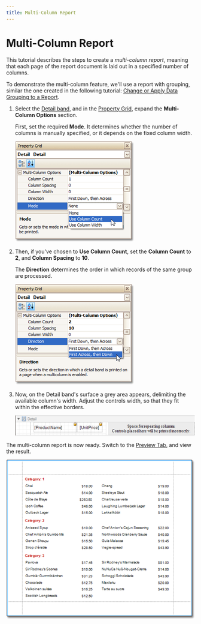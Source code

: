 ```yaml
---
title: Multi-Column Report
---
```

# Multi-Column Report
This tutorial describes the steps to create a _multi-column report_, meaning that each page of the report document is laid out in a specified number of columns.

To demonstrate the multi-column feature, we'll use a report with grouping, similar the one created in the following tutorial: [Change or Apply Data Grouping to a Report](../../../../../../interface-elements-for-desktop/articles/report-designer/report-designer-for-winforms/report-editing-basics/change-or-apply-data-grouping-to-a-report.md).
1. Select the [Detail band](../../../../../../interface-elements-for-desktop/articles/report-designer/report-designer-for-winforms/report-designer-reference/report-bands/detail-band.md), and in the [Property Grid](../../../../../../interface-elements-for-desktop/articles/report-designer/report-designer-for-winforms/report-designer-reference/report-designer-ui/property-grid.md), expand the **Multi-Column Options** section.
	
	First, set the required **Mode**. It determines whether the number of columns is manually specified, or it depends on the fixed column width.
	
	![RD_CreateReports_MultiColumn_1](../../../../../images/Img8349.png)
2. Then, if you've chosen to **Use Column Count**, set the **Column Count** to **2**, and **Column Spacing** to **10**.
	
	The **Direction** determines the order in which records of the same group are processed.
	
	![RD_CreateReports_MultiColumn_2](../../../../../images/Img8350.png)
3. Now, on the Detail band's surface a grey area appears, delimiting the available column's width. Adjust the controls width, so that they fit within the effective borders.
	
	![RD_CreateReports_MultiColumn_0](../../../../../images/Img8348.png)

The multi-column report is now ready. Switch to the [Preview Tab](../../../../../../interface-elements-for-desktop/articles/report-designer/report-designer-for-winforms/report-designer-reference/report-designer-ui/preview-tab.md), and view the result.

![RD_CreateReports_MultiColumn_3](../../../../../images/Img8351.png)